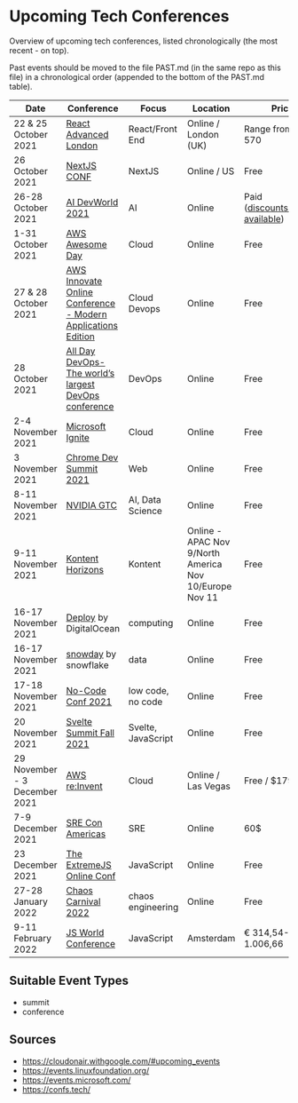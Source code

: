 # Upcoming Tech Conferences

Overview of upcoming tech conferences, listed chronologically (the most recent - on top).

Past events should be moved to the file PAST.md (in the same repo as this file) in a chronological order (appended to the bottom of the PAST.md table).

| Date | Conference | Focus | Location | Price | CFP |
| --- | --- | --- | --- | --- | --- |
| 22 & 25 October 2021 | [React Advanced London](https://reactadvanced.com/) | React/Front End | Online / London (UK) | Range from €13-570 | n/a |
| 26 October 2021 | [NextJS CONF](https://nextjs.org/conf) | NextJS | Online / US | Free | n/a |
| 26-28 October 2021 | [AI DevWorld 2021](https://aidevworld.com/) | AI | Online | Paid ([discounts/freebie available](https://bit.ly/3bga2YI)) | n/a |
| 1-31 October 2021 | [AWS Awesome Day](https://aws.amazon.com/events/awsome-day/awsome-day-online/) | Cloud | Online | Free | n/a |
| 27 & 28 October 2021 | [AWS Innovate Online Conference - Modern Applications Edition](https://aws.amazon.com/events/aws-innovate/modern-apps/) | Cloud Devops | Online | Free| n/a |
| 28 October 2021 | [All Day DevOps-The world’s largest DevOps conference](https://www.alldaydevops.com/) | DevOps| Online | Free| n/a | 
| 2-4 November 2021|[Microsoft Ignite](https://myignite.microsoft.com/home) | Cloud | Online | Free | n/a |
| 3 November 2021|[Chrome Dev Summit 2021](https://developer.chrome.com/devsummit/) | Web | Online | Free | n/a |
| 8-11 November 2021 | [NVIDIA GTC](https://www.nvidia.com/gtc/) | AI, Data Science | Online | Free | n/a |
| 9-11 November 2021 | [Kontent Horizons](https://horizons.kontent.ai/) | Kontent | Online - APAC Nov 9/North America Nov 10/Europe Nov 11 | Free | n/a |
| 16-17 November 2021 | [Deploy](https://deploy.digitalocean.com/) by DigitalOcean | computing | Online | Free | n/a |
| 16-17 November 2021 | [snowday](https://www.snowflake.com/snowday/) by snowflake | data | Online | Free | n/a |
| 17-18 November 2021 | [No-Code Conf 2021](https://webflow.com/nocodeconf/) | low code, no code | Online | Free | n/a |
| 20 November 2021 | [Svelte Summit Fall 2021](https://sveltesummit.com/) | Svelte, JavaScript | Online | Free | n/a |
| 29 November - 3 December 2021 | [AWS re:Invent](https://reinvent.awsevents.com/) | Cloud | Online / Las Vegas | Free / $1799 | n/a |
| 7-9 December 2021 | [SRE Con Americas](https://xtremejs.dev/2021/) | SRE | Online | 60$ | n/a | 
| 23 December 2021 | [The ExtremeJS Online Conf](https://www.usenix.org/conference/srecon20americas/) | JavaScript | Online | Free | n/a | 
| 27-28 January 2022 | [Chaos Carnival 2022](https://chaoscarnival.io/) | chaos engineering | Online | Free | n/a |
| 9-11 February 2022 | [JS World Conference](https://jsworldconference.com/) | JavaScript | Amsterdam | € 314,54-€ 1.006,66 | [November 1, 2021](https://jsworldconference.com/speakers) | 

## Suitable Event Types

- summit
- conference

## Sources

- https://cloudonair.withgoogle.com/#upcoming_events
- https://events.linuxfoundation.org/
- https://events.microsoft.com/
- https://confs.tech/
